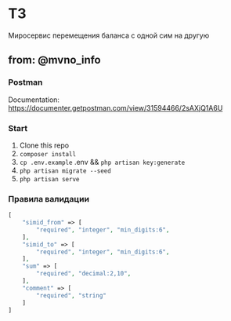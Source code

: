 # ТЗ

Миросервис перемещения баланса с одной сим на другую

## from: @mvno_info

### Postman

Documentation: https://documenter.getpostman.com/view/31594466/2sAXjQ1A6U

### Start

1. Clone this repo
2. `composer install`
3. `cp .env.example` .env && `php artisan key:generate`
4. `php artisan migrate --seed`
5. `php artisan serve`

### Правила валидации

```php
[
    "simid_from" => [
        "required", "integer", "min_digits:6",
    ],
    "simid_to" => [
        "required", "integer", "min_digits:6",
    ],
    "sum" => [
        "required", "decimal:2,10",
    ],
    "comment" => [
        "required", "string"
    ]
]
```
